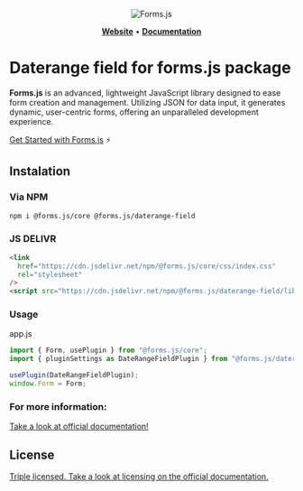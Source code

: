 <div align="center">

![Forms.js](https://formsjs.io/images/formsjs-banner.png)

</div>

<p align="center">
    <a href="https://formsjs.io/"><b>Website</b></a> •
    <a href="https://formsjs.io/documentation/v1/getting-started"><b>Documentation</b></a>
</p>

# Daterange field for forms.js package

**Forms.js** is an advanced, lightweight JavaScript library designed to ease form creation and management. Utilizing JSON for data input, it generates dynamic, user-centric forms, offering an unparalleled development experience.

[Get Started with Forms.js](https://formsjs.io/documentation/v1/getting-started) ⚡️

<h2 id="instalation">Instalation</h2>

### Via NPM

```bash
npm i @forms.js/core @forms.js/daterange-field
```

### JS DELIVR

```html
<link
  href="https://cdn.jsdelivr.net/npm/@forms.js/core/css/index.css"
  rel="stylesheet"
/>
<script src="https://cdn.jsdelivr.net/npm/@forms.js/daterange-field/lib/index.js"></script>
```

### Usage

app.js
```js
import { Form, usePlugin } from "@forms.js/core";
import { pluginSettings as DateRangeFieldPlugin } from "@forms.js/daterange-field";

usePlugin(DateRangeFieldPlugin);
window.Form = Form;
```

### For more information:

<a href="https://formsjs.io/documentation/v1/getting-started" target="_blank">
    Take a look at official documentation!
</a>

<h2 id="license">License</h2>

<a href="https://formsjs.io/documentation/v1/licensing" target="_blank">
    Triple licensed. Take a look at licensing on the official documentation.
</a>
